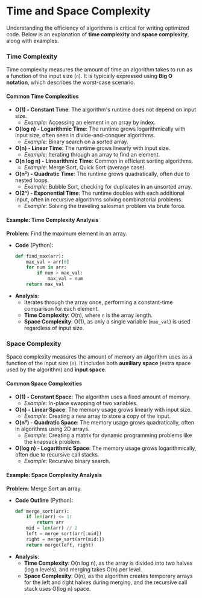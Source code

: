# Time and Space Complexity
Understanding the efficiency of algorithms is critical for writing optimized code. Below is an explanation of **time complexity** and **space complexity**, along with examples.

### Time Complexity
Time complexity measures the amount of time an algorithm takes to run as a function of the input size (`n`). It is typically expressed using **Big O notation**, which describes the worst-case scenario.

#### Common Time Complexities
- **O(1) - Constant Time**: The algorithm's runtime does not depend on input size.
    - *Example*: Accessing an element in an array by index.
- **O(log n) - Logarithmic Time**: The runtime grows logarithmically with input size, often seen in divide-and-conquer algorithms.
    - *Example*: Binary search on a sorted array.
- **O(n) - Linear Time**: The runtime grows linearly with input size.
    - *Example*: Iterating through an array to find an element.
- **O(n log n) - Linearithmic Time**: Common in efficient sorting algorithms.
    - *Example*: Merge Sort, Quick Sort (average case).
- **O(n²) - Quadratic Time**: The runtime grows quadratically, often due to nested loops.
    - *Example*: Bubble Sort, checking for duplicates in an unsorted array.
- **O(2ⁿ) - Exponential Time**: The runtime doubles with each additional input, often in recursive algorithms solving combinatorial problems.
    - *Example*: Solving the traveling salesman problem via brute force.

#### Example: Time Complexity Analysis
**Problem**: Find the maximum element in an array.
- **Code** (Python):
  ```python
  def find_max(arr):
      max_val = arr[0]
      for num in arr:
          if num > max_val:
              max_val = num
      return max_val
  ```
- **Analysis**:
    - Iterates through the array once, performing a constant-time comparison for each element.
    - **Time Complexity**: O(n), where `n` is the array length.
    - **Space Complexity**: O(1), as only a single variable (`max_val`) is used regardless of input size.

### Space Complexity
Space complexity measures the amount of memory an algorithm uses as a function of the input size (`n`). It includes both **auxiliary space** (extra space used by the algorithm) and **input space**.

#### Common Space Complexities
- **O(1) - Constant Space**: The algorithm uses a fixed amount of memory.
    - *Example*: In-place swapping of two variables.
- **O(n) - Linear Space**: The memory usage grows linearly with input size.
    - *Example*: Creating a new array to store a copy of the input.
- **O(n²) - Quadratic Space**: The memory usage grows quadratically, often in algorithms using 2D arrays.
    - *Example*: Creating a matrix for dynamic programming problems like the knapsack problem.
- **O(log n) - Logarithmic Space**: The memory usage grows logarithmically, often due to recursive call stacks.
    - *Example*: Recursive binary search.

#### Example: Space Complexity Analysis
**Problem**: Merge Sort an array.
- **Code Outline** (Python):
  ```python
  def merge_sort(arr):
      if len(arr) <= 1:
          return arr
      mid = len(arr) // 2
      left = merge_sort(arr[:mid])
      right = merge_sort(arr[mid:])
      return merge(left, right)
  ```
- **Analysis**:
    - **Time Complexity**: O(n log n), as the array is divided into two halves (log n levels), and merging takes O(n) per level.
    - **Space Complexity**: O(n), as the algorithm creates temporary arrays for the left and right halves during merging, and the recursive call stack uses O(log n) space.

